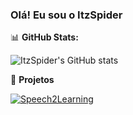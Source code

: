 ### Olá! Eu sou o ItzSpider

📊 **GitHub Stats:**

![ItzSpider's GitHub stats](https://github-readme-stats.vercel.app/api?username=ItzSpider&show_icons-true&theme-navy_blue)

🚀 **Projetos**

[![Speech2Learning](https://github-readme-stats.vercel.app/api/pin/?username=falvojr&repo=speech2learning)](https://github.com/falvojr/speech2learning)
